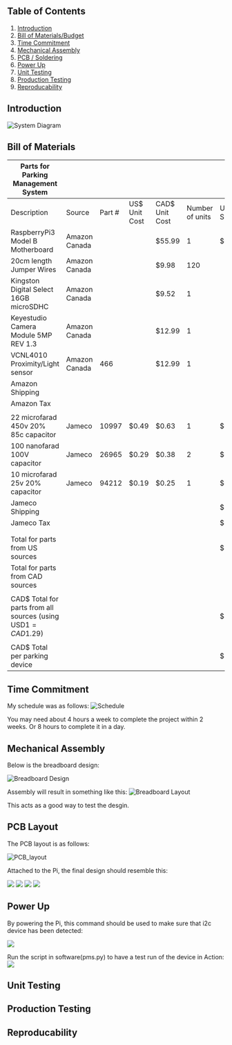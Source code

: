 
## Table of Contents
1. [Introduction](#introduction)
2. [Bill of Materials/Budget](#bill_of_materials)
3. [Time Commitment](#time_commitment)
4. [Mechanical Assembly](#mechanical_assembly)
5. [PCB / Soldering](#pcb_soldering)
6. [Power Up](#power_up)
7. [Unit Testing](#unit_testing)
8. [Production Testing](#production_testing)
9. [Reproducability](#reproduce)


## Introduction
![System Diagram](https://raw.githubusercontent.com/davista123/ParkingManagementSystem/master/documentation/sketch.png)

## Bill of Materials


| Parts for Parking Management System                          |               |        |               |                |                 |              |               |                                                                                                                 |          |   |
|--------------------------------------------------------------|---------------|--------|---------------|----------------|-----------------|--------------|---------------|-----------------------------------------------------------------------------------------------------------------|----------|---|
| Description                                                  | Source        | Part # | US$ Unit Cost | CAD$ Unit Cost | Number of units | US$ Subtotal | CAD$ Subtotal | Link                                                                                                            | Comments |   |
| RaspberryPi3 Model B Motherboard                             | Amazon Canada |        |               | $55.99         | 1               | $0.00        | $55.99        | https://www.amazon.ca/gp/product/B01CD5VC92/ref=oh_aui_detailpage_o01_s00?ie=UTF8&psc=1                         | None     |   |
| 20cm length Jumper Wires                                     | Amazon Canada |        |               | $9.98          | 120             |              | $9.98         | https://www.amazon.ca/gp/product/B01LZF1ZSZ/ref=oh_aui_detailpage_o00_s00?ie=UTF8&psc=1                         | None     |   |
| Kingston Digital Select 16GB microSDHC                       | Amazon Canada |        |               | $9.52          | 1               |              | $9.52         | https://www.amazon.ca/gp/product/B079H6PDCK/ref=oh_aui_detailpage_o00_s00?ie=UTF8&psc=1                         | None     |   |
| Keyestudio Camera Module 5MP REV 1.3                         | Amazon Canada |        |               | $12.99         | 1               |              | $12.99        | https://www.amazon.ca/gp/product/B073RCXGQS/ref=oh_aui_detailpage_o01_s00?ie=UTF8&psc=1                         | None     |   |
| VCNL4010 Proximity/Light sensor                              | Amazon Canada | 466    |               | $12.99         | 1               |              | $12.99        | https://www.amazon.ca/gp/product/B008AS328Q/ref=oh_aui_detailpage_o02_s00?ie=UTF8&psc=1                         | None     |   |
| Amazon Shipping                                              |               |        |               |                |                 |              | $16.98        |                                                                                                                 |          |   |
| Amazon Tax                                                   |               |        |               |                |                 |              | $11.56        |                                                                                                                 |          |   |
|                                                              |               |        |               |                |                 |              |               |                                                                                                                 |          |   |
| 22 microfarad 450v  20% 85c capacitor                        | Jameco        | 10997  | $0.49         | $0.63          | 1               | $0.49        | $0.63         | https://www.jameco.com/z/A22-50-Illinois-Capacitor-22-micro-F-50-VDC-85-deg-C-Electrolytic-Capacitor_10997.html | None     |   |
| 100 nanofarad 100V capacitor                                 | Jameco        | 26965  | $0.29         | $0.38          | 2               | $0.29        | $0.38         | https://www.jameco.com/z/MY-1--1-uF-100-Volt-Mylar-Capacitor_26956.html                                         | None     |   |
| 10 microfarad 25v 20% capacitor                              | Jameco        | 94212  | $0.19         | $0.25          | 1               | $0.19        | $0.25         | https://www.jameco.com/z/10UF-25V-4X5-R-10uF-25V-20-Radial-Capacitor-85C-4x5x1-5mm_94212.html                   | None     |   |
| Jameco Shipping                                              |               |        |               |                |                 | $20.74       | $26.85        |                                                                                                                 |          |   |
| Jameco Tax                                                   |               |        |               |                |                 | $7.99        | $10.35        |                                                                                                                 |          |   |
|                                                              |               |        |               |                |                 |              |               |                                                                                                                 |          |   |
|                                                              |               |        |               |                |                 |              |               |                                                                                                                 |          |   |
| Total for parts from US sources                              |               |        |               |                |                 | $29.70       |               |                                                                                                                 |          |   |
| Total for parts from CAD sources                             |               |        |               |                |                 |              | $168.47       |                                                                                                                 |          |   |
|                                                              |               |        |               |                |                 |              |               |                                                                                                                 |          |   |
| CAD$ Total for parts from all sources (using USD$1=CAD$1.29) |               |        |               |                |                 | $208.86      |               |                                                                                                                 |          |   |
|                                                              |               |        |               |                |                 |              |               |                                                                                                                 |          |   |
| CAD$ Total per parking device                                |               |        |               |                |                 | $10.44       |               |                                                                                                                 |          |   |


## Time Commitment

My schedule was as follows:
![Schedule](https://raw.githubusercontent.com/davista123/ParkingManagementSystem/master/documentation/project%20schedule.png)

You may need about 4 hours a week to complete the project within 2 weeks. Or 8 hours to complete it in a day.

## Mechanical Assembly

Below is the breadboard design:

![Breadboard Design](https://raw.githubusercontent.com/davista123/ParkingManagementSystem/master/documentation/breadboard_design.PNG)

Assembly will result in something like this:
![Breadboard Layout](https://raw.githubusercontent.com/davista123/ParkingManagementSystem/master/documentation/breadboard_3.PNG)

This acts as a good way to test the desgin.

## PCB Layout

The PCB layout is as follows:

![PCB_layout](https://raw.githubusercontent.com/davista123/ParkingManagementSystem/master/documentation/wiring_diagram_3_pcb.jpg)

Attached to the Pi, the final design should resemble this:

![](https://raw.githubusercontent.com/davista123/ParkingManagementSystem/master/documentation/20181113_124534.jpg)
![](https://raw.githubusercontent.com/davista123/ParkingManagementSystem/master/documentation/20181201_202217.jpg)
![](https://raw.githubusercontent.com/davista123/ParkingManagementSystem/master/documentation/20181201_202234.jpg)
![](https://raw.githubusercontent.com/davista123/ParkingManagementSystem/master/documentation/20181201_202301.jpg)

## Power Up
By powering the Pi, this command should be used to make sure that i2c device has been detected:

![](https://raw.githubusercontent.com/davista123/ParkingManagementSystem/master/documentation/i2c_test.PNG)


Run the script in software(pms.py) to have a test run of the device in Action:
![](https://raw.githubusercontent.com/davista123/ParkingManagementSystem/master/documentation/Capture.PNG)


## Unit Testing



## Production Testing


## Reproducability
